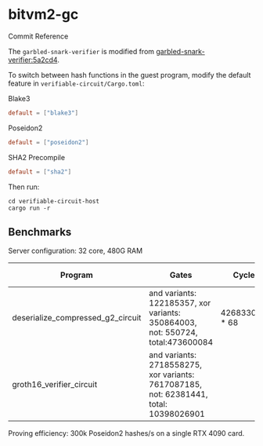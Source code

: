 # bitvm2-gc



Commit Reference

The `garbled-snark-verifier` is modified from [garbled-snark-verifier:5a2cd4](https://github.com/BitVM/garbled-snark-verifier/commit/5a2cd4dc6cb19e37adb1b3ab94414e01d1e8b338).

To switch between hash functions in the guest program, modify the default feature in `verifiable-circuit/Cargo.toml`:

Blake3
```toml
default = ["blake3"]
```

Poseidon2
```toml
default = ["poseidon2"]
```

SHA2 Precompile
```toml
default = ["sha2"]
```

Then run:
```shell
cd verifiable-circuit-host
cargo run -r
```

## Benchmarks
Server configuration: 32 core, 480G RAM

|Program| Gates | Cycles | Peak memory | Garbling(s) | Spliting(s) | Single Execution(s) |
|---|---| ---|---| --- | --- | --- |
| deserialize_compressed_g2_circuit | and variants: 122185357, xor variants: 350864003, not: 550724, total:473600084 |  4268330910 * 68 | 51G | 33s | 480M/(IOPS) = 188 |  178 |
| groth16_verifier_circuit | and variants: 2718558275, xor variants: 7617087185, not: 62381441, total: 10398026901 |  |  |  |  |   


Proving efficiency:  300k Poseidon2 hashes/s on a single RTX 4090 card.
